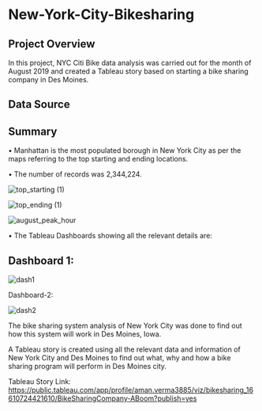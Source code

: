 # New-York-City-Bikesharing

## Project Overview

In this project, NYC Citi Bike data analysis was carried out for the month of August 2019 and created a Tableau story based on starting a bike sharing company in Des Moines.

## Data Source

## Summary

• Manhattan is the most populated borough in New York City as per the maps referring to the top starting and ending locations.

• The number of records was 2,344,224.


![top_starting (1)](https://user-images.githubusercontent.com/93321953/185782821-98faeb15-d048-4c83-be84-b7101c090e1c.png)


![top_ending (1)](https://user-images.githubusercontent.com/93321953/185783073-87e673bc-e85a-420a-b0a3-d6981b710702.png)

![august_peak_hour](https://user-images.githubusercontent.com/93321953/185783034-7978eb33-22a4-48e1-a1c4-9986bcec12f6.png)

• The Tableau Dashboards showing all the relevant details are:

## Dashboard 1:

![dash1](https://user-images.githubusercontent.com/93321953/185783023-73e266e9-22ed-4687-b42e-604c11ad2771.png)

Dashboard-2:

![dash2](https://user-images.githubusercontent.com/93321953/185783015-1b061da4-40aa-44ac-8fa6-0adbae3b6aa8.png)

The bike sharing system analysis of New York City was done to find out how this system will work in Des Moines, Iowa.

A Tableau story is created using all the relevant data and information of New York City and Des Moines to find out what, why and how a bike sharing program will perform in Des Moines city.

Tableau Story Link:
https://public.tableau.com/app/profile/aman.verma3885/viz/bikesharing_16610724421610/BikeSharingCompany-ABoom?publish=yes

